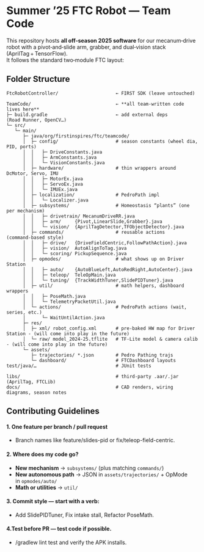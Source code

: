 # Summer ’25 FTC Robot — Team Code

This repository hosts **all off‑season 2025 software** for our mecanum‑drive robot with a pivot‑and‑slide arm, grabber, and dual‑vision stack (AprilTag + TensorFlow).  
It follows the standard two‑module FTC layout:

## Folder Structure

```text
FtcRobotController/                     ← FIRST SDK (leave untouched)

TeamCode/                               ← **all team‑written code lives here**
├─ build.gradle                         ← add external deps (Road Runner, OpenCV…)
└─ src/
   └─ main/
      ├─ java/org/firstinspires/ftc/teamcode/
      │  ├─ config/                     # season constants (wheel dia, PID, ports)
      │  │   ├─ DriveConstants.java
      │  │   ├─ ArmConstants.java
      │  │   └─ VisionConstants.java
      │  ├─ hardware/                   # thin wrappers around DcMotor, Servo, IMU
      │  │   ├─ MotorEx.java
      │  │   ├─ ServoEx.java
      │  │   └─ IMUEx.java
      │  ├─ localization/               # PedroPath impl
      │  │   └─ Localizer.java
      │  ├─ subsystems/                 # Homeostasis “plants” (one per mechanism)
      │  │   ├─ drivetrain/ MecanumDriveRR.java
      │  │   ├─ arm/     {Pivot,LinearSlide,Grabber}.java
      │  │   └─ vision/  {AprilTagDetector,TFObjectDetector}.java
      │  ├─ commands/                   # reusable actions (command‑based style)
      │  │   ├─ drive/   {DriveFieldCentric,FollowPathAction}.java
      │  │   ├─ vision/  AutoAlignToTag.java
      │  │   └─ scoring/ PickupSequence.java
      │  ├─ opmodes/                    # what shows up on Driver Station
      │  │   ├─ auto/    {AutoBlueLeft,AutoRedRight,AutoCenter}.java
      │  │   ├─ teleop/  TeleOpMain.java
      │  │   └─ tuning/  {TrackWidthTuner,SlidePIDTuner}.java
      │  ├─ util/                       # math helpers, dashboard wrappers
      │  │   ├─ PoseMath.java
      │  │   └─ TelemetryPacketUtil.java
      │  └─ actions/                    # PedroPath actions (wait, series, etc.)
      │      └─ WaitUntilAction.java
      ├─ res/
      │  ├─ xml/ robot_config.xml       # pre‑baked HW map for Driver Station - (will come into play in the future)
      │  └─ raw/ model_2024‑25.tflite   # TF‑Lite model & camera calib - (will come into play in the future)
      └─ assets/
         ├─ trajectories/ *.json        # Pedro Pathing trajs
         └─ dashboard/                  # FTCDashboard layouts
test/java/…                             # JUnit tests

libs/                                   # third‑party .aar/.jar (AprilTag, FTCLib)
docs/                                   # CAD renders, wiring diagrams, season notes
```

## Contributing Guidelines

#### 1. One feature per branch / pull request
- Branch names like feature/slides-pid or fix/teleop-field-centric.

#### 2. Where does my code go?
- **New mechanism** → `subsystems/` (plus matching `commands/`)
- **New autonomous path** → JSON in `assets/trajectories/` + OpMode in `opmodes/auto/`
- **Math or utilities** → `util/`

#### 3. Commit style — start with a verb:
- Add SlidePIDTuner, Fix intake stall, Refactor PoseMath.

#### 4.Test before PR — test code if possible.
- /gradlew lint test and verify the APK installs.
